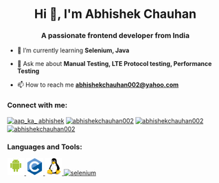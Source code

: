 <h1 align="center">Hi 👋, I'm Abhishek Chauhan</h1>
<h3 align="center">A passionate frontend developer from India</h3>

- 🌱 I’m currently learning **Selenium, Java**

- 💬 Ask me about **Manual Testing, LTE Protocol testing, Performance Testing**

- 📫 How to reach me **abhishekchauhan002@yahoo.com**

<h3 align="left">Connect with me:</h3>
<p align="left">
<a href="https://twitter.com/aap_ka_ abhishek" target="blank"><img align="center" src="https://raw.githubusercontent.com/rahuldkjain/github-profile-readme-generator/master/src/images/icons/Social/twitter.svg" alt="aap_ka_ abhishek" height="30" width="40" /></a>
<a href="https://linkedin.com/in/abhishekchauhan002" target="blank"><img align="center" src="https://raw.githubusercontent.com/rahuldkjain/github-profile-readme-generator/master/src/images/icons/Social/linked-in-alt.svg" alt="abhishekchauhan002" height="30" width="40" /></a>
<a href="https://fb.com/abhishekchauhan002" target="blank"><img align="center" src="https://raw.githubusercontent.com/rahuldkjain/github-profile-readme-generator/master/src/images/icons/Social/facebook.svg" alt="abhishekchauhan002" height="30" width="40" /></a>
<a href="https://instagram.com/abhishekchauhan002" target="blank"><img align="center" src="https://raw.githubusercontent.com/rahuldkjain/github-profile-readme-generator/master/src/images/icons/Social/instagram.svg" alt="abhishekchauhan002" height="30" width="40" /></a>
</p>

<h3 align="left">Languages and Tools:</h3>
<p align="left"> <a href="https://developer.android.com" target="_blank" rel="noreferrer"> <img src="https://raw.githubusercontent.com/devicons/devicon/master/icons/android/android-original-wordmark.svg" alt="android" width="40" height="40"/> </a> <a href="https://www.cprogramming.com/" target="_blank" rel="noreferrer"> <img src="https://raw.githubusercontent.com/devicons/devicon/master/icons/c/c-original.svg" alt="c" width="40" height="40"/> </a> <a href="https://www.linux.org/" target="_blank" rel="noreferrer"> <img src="https://raw.githubusercontent.com/devicons/devicon/master/icons/linux/linux-original.svg" alt="linux" width="40" height="40"/> </a> <a href="https://www.selenium.dev" target="_blank" rel="noreferrer"> <img src="https://raw.githubusercontent.com/detain/svg-logos/780f25886640cef088af994181646db2f6b1a3f8/svg/selenium-logo.svg" alt="selenium" width="40" height="40"/> </a> </p>
